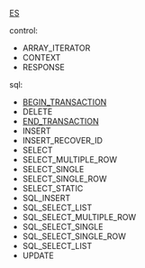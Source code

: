 [ES](README.md)

control:
* ARRAY_ITERATOR
* CONTEXT
* RESPONSE

sql:
* [BEGIN_TRANSACTION](type/BEGIN_TRANSACTION-ES.md)
* DELETE
* [END_TRANSACTION](type/END_TRANSACTION-ES.md)
* INSERT
* INSERT_RECOVER_ID
* SELECT
* SELECT_MULTIPLE_ROW
* SELECT_SINGLE
* SELECT_SINGLE_ROW
* SELECT_STATIC
* SQL_INSERT
* SQL_SELECT_LIST
* SQL_SELECT_MULTIPLE_ROW
* SQL_SELECT_SINGLE
* SQL_SELECT_SINGLE_ROW
* SQL_SELECT_LIST
* UPDATE

